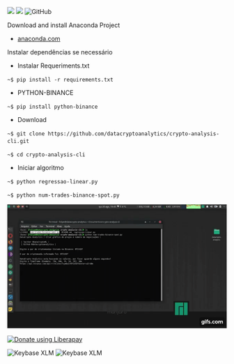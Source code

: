 
<a><img src="https://img.shields.io/badge/python-> 3.2-blue.svg"></a>     <img src="http://img.shields.io/liberapay/receives/datacryptoanalytics.svg?logo=liberapay">  <img alt="GitHub" src="https://img.shields.io/github/license/datacrypto-analytics/crypto-analysis-cli">
 

Download and install Anaconda Project

- [anaconda.com](https://www.anaconda.com/products/individual#Downloads)

Instalar dependências se necessário 

- Instalar Requeriments.txt

`~$ pip install -r requirements.txt`

- PYTHON-BINANCE

`~$ pip install python-binance`

- Download

`~$ git clone https://github.com/datacryptoanalytics/crypto-analysis-cli.git`


`~$ cd crypto-analysis-cli`

- Iniciar algoritmo

`~$ python regressao-linear.py`

`~$ python num-trades-binance-spot.py`

![](gif.gif)


<a href="https://liberapay.com/datacryptoanalytics/donate">  <img alt="Donate using Liberapay" src="https://liberapay.com/assets/widgets/donate.svg"></a></noscript>

<img alt="Keybase XLM" src="https://img.shields.io/keybase/btc/fsoarez">
<img alt="Keybase XLM" src="https://img.shields.io/keybase/xlm/fsoarez">

